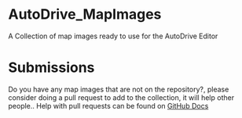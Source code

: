 # AutoDrive_MapImages

A Collection of map images ready to use for the AutoDrive Editor

# Submissions
Do you have any map images that are not on the repository?, please consider doing a pull request to add to
the collection, it will help other people.. Help with pull requests can be found on [GitHub Docs](https://docs.github.com/en/pull-requests/collaborating-with-pull-requests/proposing-changes-to-your-work-with-pull-requests/creating-a-pull-request)

